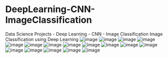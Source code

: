 # DeepLearning-CNN-ImageClassification
Data Science Projects - Deep Learning - CNN - Image Classification
Image Classification using Deep Learning
![image](https://github.com/arvidhyapriyadarshini/DeepLearning-CNN-ImageClassification/assets/112971590/936403e9-1687-42b2-b541-bf85c3430f9e)
![image](https://github.com/arvidhyapriyadarshini/DeepLearning-CNN-ImageClassification/assets/112971590/97cd1da2-8e67-4993-9185-97a6fb177309)
![image](https://github.com/arvidhyapriyadarshini/DeepLearning-CNN-ImageClassification/assets/112971590/4bebaeb9-be3f-4648-a5b3-536fae409d8f)
![image](https://github.com/arvidhyapriyadarshini/DeepLearning-CNN-ImageClassification/assets/112971590/817795a5-e8da-4073-af54-7bb2b87c7bd5)
![image](https://github.com/arvidhyapriyadarshini/DeepLearning-CNN-ImageClassification/assets/112971590/77b3f51a-1e18-4af9-858c-fcacd7f23fd1)
![image](https://github.com/arvidhyapriyadarshini/DeepLearning-CNN-ImageClassification/assets/112971590/b2614cae-0a19-47d5-9658-62f3ab572718)
![image](https://github.com/arvidhyapriyadarshini/DeepLearning-CNN-ImageClassification/assets/112971590/f4bcf9a0-dbed-48dd-bb4c-7c0fd4791f88)
![image](https://github.com/arvidhyapriyadarshini/DeepLearning-CNN-ImageClassification/assets/112971590/aba05d0f-6af6-46c1-962b-4c30e95e86fb)
![image](https://github.com/arvidhyapriyadarshini/DeepLearning-CNN-ImageClassification/assets/112971590/de153b49-b4f0-499f-bf99-9b46d2470f19)
![image](https://github.com/arvidhyapriyadarshini/DeepLearning-CNN-ImageClassification/assets/112971590/35dae7b1-014f-4050-a90d-cefe91d626e1)
![image](https://github.com/arvidhyapriyadarshini/DeepLearning-CNN-ImageClassification/assets/112971590/f364d30f-4927-4e92-ba5b-5866a1c31d19)
![image](https://github.com/arvidhyapriyadarshini/DeepLearning-CNN-ImageClassification/assets/112971590/5cca21d5-54f1-48fc-8bab-22e02c7748ec)
![image](https://github.com/arvidhyapriyadarshini/DeepLearning-CNN-ImageClassification/assets/112971590/c25fecb6-5948-428e-9266-6c3ae5494631)
![image](https://github.com/arvidhyapriyadarshini/DeepLearning-CNN-ImageClassification/assets/112971590/c5442289-0750-4a9f-b912-ced86be7781a)
![image](https://github.com/arvidhyapriyadarshini/DeepLearning-CNN-ImageClassification/assets/112971590/e43c0086-59a5-441b-8714-19073d7bb712)
![image](https://github.com/arvidhyapriyadarshini/DeepLearning-CNN-ImageClassification/assets/112971590/840db905-4677-4304-a2de-95ad97c50cb1)
![image](https://github.com/arvidhyapriyadarshini/DeepLearning-CNN-ImageClassification/assets/112971590/522661ab-2cce-4e88-b7de-a7566b4048b8)

